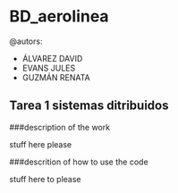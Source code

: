 BD_aerolinea
============================


@autors:
 - ÁLVAREZ DAVID 
 - EVANS JULES
 - GUZMÁN RENATA


Tarea 1 sistemas ditribuidos
----------------------------


###description of the work

stuff here please


###descrition of how to use the code

stuff here to please
